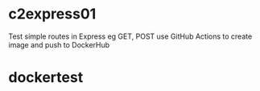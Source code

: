 # c2express01

Test simple routes in Express eg GET, POST
use GitHub Actions to create image and push to DockerHub
# dockertest
